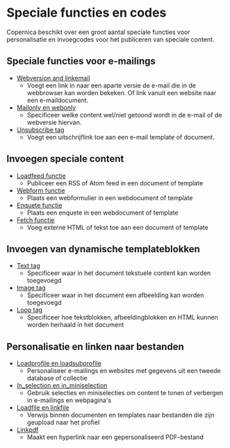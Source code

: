 # Speciale functies en codes
Copernica beschikt over een groot aantal speciale functies voor
personalisatie en invoegcodes voor het publiceren van speciale content.

Speciale functies voor e-mailings
---------------------------------

-   [Webversion and linkemail](./link-to-the-webversion-of-your-email.md)
    - Voegt een link in naar een aparte versie de e-mail die in de
    webbrowser kan worden bekeken. Of link vanuit een website naar een
    e-maildocument.
-   [Mailonly en webonly](./the-webonly-and-mailonly-functions.md)
    - Specificeer welke content wel/niet getoond wordt in de e-mail of
    de webversie hiervan.
-   [Unsubscribe tag](./the-unsubscribe-function.md)
    - Voegt een uitschrijflink toe aan een e-mail template of document.

Invoegen speciale content
-------------------------

-   [Loadfeed functie](./the-loadfeed-function.md)
    - Publiceer een RSS of Atom feed in een document of template
-   [Webform functie](./publish-your-web-form.md)
    - Plaats een webformulier in een webdocument of template
-   [Enquete functie](./publish-a-survey.md)
    - Plaats een enquete in een webdocument of template
-   [Fetch functie](./the-fetch-function.md)
    - Voeg externe HTML of tekst toe aan een document of template

Invoegen van dynamische templateblokken
---------------------------------------

-   [Text tag](./the-text-function-for-adding-textual-content-to-your-document.md)
    - Specificeer waar in het document tekstuele content kan worden
    toegevoegd
-   [Image tag](./the-image-function-for-adding-images-to-your-document.md)
    - Specificeer waar in het document een afbeelding kan worden
    toegevoegd
-   [Loop tag](./the-loop-function-to-iterate-content-in-your-email.md)
    - Specificeer hoe tekstblokken, afbeeldingblokken en HTML kunnen
    worden herhaald in het document

Personalisatie en linken naar bestanden
---------------------------------------

-   [Loadprofile en
    loadsubprofile](./loadprofile-and-loadsubprofile.md)
    - Personaliseer e-mailings en websites met gegevens uit een tweede
    database of collectie
-   [In\_selection en
    in\_miniselection](./in-selection-and-in-miniselection.md)
    - Gebruik selecties en miniselecties om content te tonen of
    verbergen in e-mailings en webpagina's
-   [Loadfile en
    linkfile](./the-loadfile-and-linkfile-functions.md)
    - Verwijs binnen documenten en templates naar bestanden die zijn
    geupload naar het profiel
-   [Linkpdf](./the-linkpdf-function.md)
    - Maakt een hyperlink naar een gepersonaliseerd PDF-bestand

